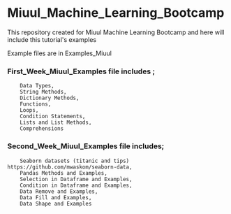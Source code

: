 # Miuul_Machine_Learning_Bootcamp
This repository created  for Miuul Machine Learning Bootcamp and here will include this tutorial's examples

Example files are in Examples_Miuul

### First_Week_Miuul_Examples file includes ;

        Data Types,
        String Methods,
        Dictionary Methods,
        Functions,
        Loops,
        Condition Statements,
        Lists and List Methods,
        Comprehensions


### Second_Week_Miuul_Examples file includes;

        Seaborn datasets (titanic and tips) https://github.com/mwaskom/seaborn-data,
        Pandas Methods and Examples,
        Selection in Dataframe and Examples,
        Condition in Dataframe and Examples,
        Data Remove and Examples,
        Data Fill and Examples,
        Data Shape and Examples
        
        
        
